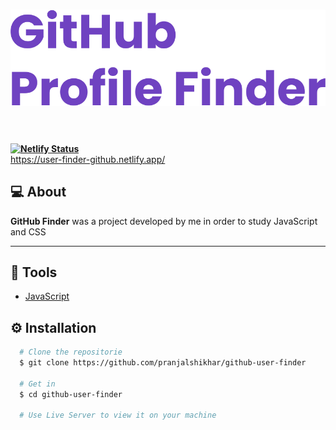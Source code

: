 <h1 align="center">
  <img src="./img/gitfinder.svg">
</h1>

<br><br>
**[![Netlify Status](https://api.netlify.com/api/v1/badges/d6db502a-8a6c-4c9b-824d-0de47d468d6f/deploy-status)](https://app.netlify.com/sites/user-finder-github/deploys)**
<br>
https://user-finder-github.netlify.app/

## :computer: About 
**GitHub Finder** was a project developed by me in order to study JavaScript and CSS





---

## :hammer: Tools
- [JavaScript](https://www.javascript.com/)

## :gear: Installation
```bash
  # Clone the repositorie
  $ git clone https://github.com/pranjalshikhar/github-user-finder

  # Get in
  $ cd github-user-finder

  # Use Live Server to view it on your machine
```
